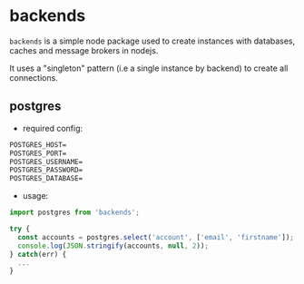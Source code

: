 # backends

`backends` is a simple node package used to create instances with databases, caches and message brokers in nodejs.

It uses a "singleton" pattern (i.e a single instance by backend) to create all connections.

## postgres

- required config:

```txt
POSTGRES_HOST=
POSTGRES_PORT=
POSTGRES_USERNAME=
POSTGRES_PASSWORD=
POSTGRES_DATABASE=
```

- usage:

```js
import postgres from 'backends';

try {
  const accounts = postgres.select('account', ['email', 'firstname']);
  console.log(JSON.stringify(accounts, null, 2));
} catch(err) {
  ...
}
```
